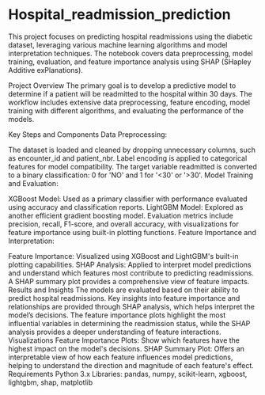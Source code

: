 # Hospital_readmission_prediction
This project focuses on predicting hospital readmissions using the diabetic dataset, leveraging various machine learning algorithms and model interpretation techniques. The notebook covers data preprocessing, model training, evaluation, and feature importance analysis using SHAP (SHapley Additive exPlanations).

Project Overview
The primary goal is to develop a predictive model to determine if a patient will be readmitted to the hospital within 30 days. The workflow includes extensive data preprocessing, feature encoding, model training with different algorithms, and evaluating the performance of the models.

Key Steps and Components
Data Preprocessing:

The dataset is loaded and cleaned by dropping unnecessary columns, such as encounter_id and patient_nbr.
Label encoding is applied to categorical features for model compatibility.
The target variable readmitted is converted to a binary classification: 0 for 'NO' and 1 for '<30' or '>30'.
Model Training and Evaluation:

XGBoost Model: Used as a primary classifier with performance evaluated using accuracy and classification reports.
LightGBM Model: Explored as another efficient gradient boosting model.
Evaluation metrics include precision, recall, F1-score, and overall accuracy, with visualizations for feature importance using built-in plotting functions.
Feature Importance and Interpretation:

Feature Importance: Visualized using XGBoost and LightGBM's built-in plotting capabilities.
SHAP Analysis: Applied to interpret model predictions and understand which features most contribute to predicting readmissions. A SHAP summary plot provides a comprehensive view of feature impacts.
Results and Insights
The models are evaluated based on their ability to predict hospital readmissions. Key insights into feature importance and relationships are provided through SHAP analysis, which helps interpret the model’s decisions.
The feature importance plots highlight the most influential variables in determining the readmission status, while the SHAP analysis provides a deeper understanding of feature interactions.
Visualizations
Feature Importance Plots: Show which features have the highest impact on the model's decisions.
SHAP Summary Plot: Offers an interpretable view of how each feature influences model predictions, helping to understand the direction and magnitude of each feature's effect.
Requirements
Python 3.x
Libraries: pandas, numpy, scikit-learn, xgboost, lightgbm, shap, matplotlib

